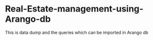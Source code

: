 # Real-Estate-management-using-Arango-db


This is data dump and the queries which can be imported in Arango db
